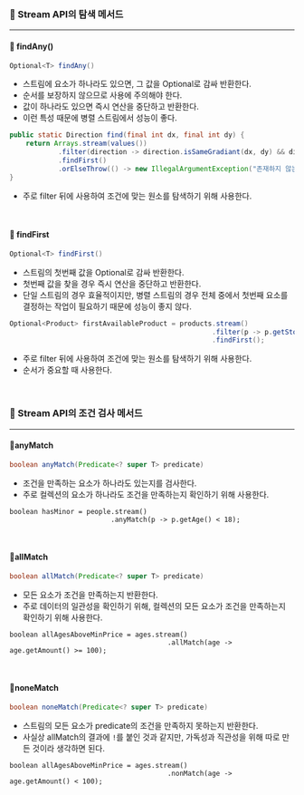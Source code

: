 ### 🔶 Stream API의 탐색 메서드
---

#### 🔸 findAny()
```java
Optional<T> findAny()
```
- 스트림에 요소가 하나라도 있으면, 그 값을 Optional로 감싸 반환한다.
- 순서를 보장하지 않으므로 사용에 주의해야 한다.
- 값이 하나라도 있으면 즉시 연산을 중단하고 반환한다.
- 이런 특성 때문에 병렬 스트림에서 성능이 좋다.

```java
public static Direction find(final int dx, final int dy) {
    return Arrays.stream(values())
            .filter(direction -> direction.isSameGradiant(dx, dy) && direction.isSameSign(dx, dy))
            .findFirst()
            .orElseThrow(() -> new IllegalArgumentException("존재하지 않는 이동 방향입니다."));
}
```

- 주로 filter 뒤에 사용하여 조건에 맞는 원소를 탐색하기 위해 사용한다.

<br>

#### 🔸 findFirst
```java
Optional<T> findFirst()
```
- 스트림의 첫번째 값을 Optional로 감싸 반환한다.
- 첫번째 값을 찾을 경우 즉시 연산을 중단하고 반환한다.
- 단일 스트림의 경우 효율적이지만, 병렬 스트림의 경우 전체 중에서 첫번째 요소를 결정하는 작업이 필요하기 때문에 성능이 좋지 않다.

```java
Optional<Product> firstAvailableProduct = products.stream()
                                                  .filter(p -> p.getStock() > 0)
                                                  .findFirst();
```

- 주로 filter 뒤에 사용하여 조건에 맞는 원소를 탐색하기 위해 사용한다.
- 순서가 중요할 때 사용한다.

<br>

### 🔶 Stream API의 조건 검사 메서드
---

#### 🔸anyMatch
```java
boolean anyMatch(Predicate<? super T> predicate)
```
- 조건을 만족하는 요소가 하나라도 있는지를 검사한다.
- 주로 컬렉션의 요소가 하나라도 조건을 만족하는지 확인하기 위해 사용한다.

```
boolean hasMinor = people.stream()
                         .anyMatch(p -> p.getAge() < 18);
```

<br>

#### 🔸allMatch
```java
boolean allMatch(Predicate<? super T> predicate)
```

- 모든 요소가 조건을 만족하는지 반환한다.
- 주로 데이터의 일관성을 확인하기 위해, 컬렉션의 모든 요소가 조건을 만족하는지 확인하기 위해 사용한다.

```
boolean allAgesAboveMinPrice = ages.stream()
                                       .allMatch(age -> age.getAmount() >= 100);
```

<br>

#### 🔸noneMatch
```java
boolean noneMatch(Predicate<? super T> predicate)
```

- 스트림의 모든 요소가 predicate의 조건을 만족하지 못하는지 반환한다.
- 사실상 allMatch의 결과에 `!`를 붙인 것과 같지만, 가독성과 직관성을 위해 따로 만든 것이라 생각하면 된다.

```
boolean allAgesAboveMinPrice = ages.stream()
                                       .nonMatch(age -> age.getAmount() < 100);
```
